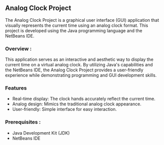 ## Analog Clock Project
The Analog Clock Project is a graphical user interface (GUI) application that visually represents the current time using an analog clock format. This project is developed using the Java programming language and the NetBeans IDE.

### Overview :
This application serves as an interactive and aesthetic way to display the current time on a virtual analog clock. By utilizing Java's capabilities and the NetBeans IDE, the Analog Clock Project provides a user-friendly experience while demonstrating programming and GUI development skills.

### Features
* Real-time display: The clock hands accurately reflect the current time. <br>
* Analog design: Mimics the traditional analog clock appearance.<br>
* User-friendly: Simple interface for easy interaction.<br>

### Prerequisites :
* Java Development Kit (JDK)<br>
* NetBeans IDE

